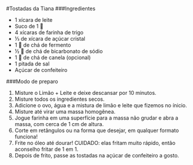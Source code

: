 #Tostadas da Tiana
###Ingredientes
 - 1 xícara de leite
 - Suco de 1 🍋
 - 4 xícaras de farinha de trigo
 - ⅓ de xícara de açúcar cristal
 - 1 🥄 de chá de fermento
 - ½ 🥄 de chá de bicarbonato de sódio
 - 1 🥄 de chá de canela (opcional)
 - 1 pitada de sal
 - Açúcar de confeiteiro

###Modo de preparo
 1. Misture o Limão + Leite e deixe descansar por 10 minutos.
 2. Misture todos os ingredientes secos.
 3. Adicione o ovo, água e a mistura de limão e leite que fizemos no ínicio.
 4. Misture até virar uma massa homogênea.
 5. Jogue farinha em uma superfície para a massa não grudar e abra a massa, com cerca de 1 cm de altura.
 6. Corte em retângulos ou na forma que desejar, em qualquer formato funciona!
 7. Frite no óleo até dourar! CUIDADO: elas fritam muito rápido, então aconselho fritar de 1 em 1.
 8. Depois de frito, passe as tostadas na açúcar de confeiteiro a gosto.
